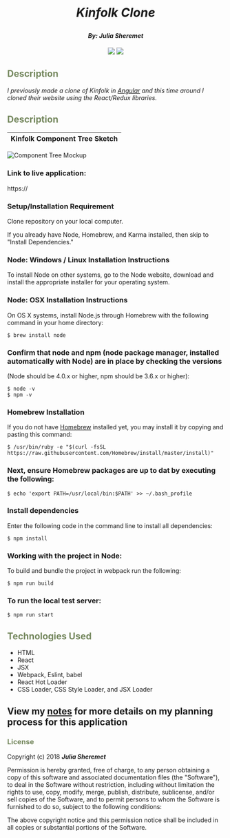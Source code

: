 # _<p align="center">Kinfolk Clone</p>_

#### _**<p align="center">By: Julia Sheremet</p>**_

<p align="center">  
<a href="https://opensource.org/licenses/MIT"><img src="https://img.shields.io/badge/license-MIT-blue.svg"></a>
<a href="https://github.com/RichardLitt/standard-readme"><img src="https://img.shields.io/badge/readme%20style-standard-brightgreen.svg?style=flat-square"></a>
</p>

## <span style="color:#74875d;">Description</span>

_I previously made a clone of Kinfolk in <a href="√" title="Julia Sheremet Web Designs">Angular</a> and this time around I cloned their website using the React/Redux libraries._


## <span style="color:#74875d;">Description</span>
| Kinfolk Component Tree Sketch |
| :--------|
![Component Tree Mockup](./assets/img/componentTree.jpeg)

### Link to live application:
https://


### Setup/Installation Requirement
Clone repository on your local computer.

If you already have Node, Homebrew, and Karma installed, then skip to "Install Dependencies."

### Node: Windows / Linux Installation Instructions
To install Node on other systems, go to the Node website, download and install the appropriate installer for your operating system.

### Node: OSX Installation Instructions
On OS X systems, install Node.js through Homebrew with the following command in your home directory:

```
$ brew install node
```
### Confirm that node and npm (node package manager, installed automatically with Node) are in place by checking the versions

(Node should be 4.0.x or higher, npm should be 3.6.x or higher):

```
$ node -v
$ npm -v
```

### Homebrew Installation
If you do not have <a href="https://brew.sh/" title="Homebrew">Homebrew</a> installed yet, you may install it by copying and pasting this command:
```
$ /usr/bin/ruby -e "$(curl -fsSL https://raw.githubusercontent.com/Homebrew/install/master/install)"
```

### Next, ensure Homebrew packages are up to dat by executing the following:

```
$ echo 'export PATH=/usr/local/bin:$PATH' >> ~/.bash_profile
```

### Install dependencies
Enter the following code in the command line to install all dependencies:
```
$ npm install
```

### Working with the project in Node:
To build and bundle the project in webpack run the following:
```
$ npm run build
```

### To run the local test server:
```
$ npm run start
```

## <span style="color:#74875d;">Technologies Used</span>

* HTML
* React
* JSX
* Webpack, Eslint, babel
* React Hot Loader
* CSS Loader, CSS Style Loader, and JSX Loader

## View my <a href="/notes.md" title="Julia Sheremet Github Projects">notes</a> for more details on my planning process for this application

### <span style="color:#74875d;">License</span>

Copyright (c) 2018 ****_Julia Sheremet_****

Permission is hereby granted, free of charge, to any person obtaining a copy of this software and associated documentation files (the "Software"), to deal in the Software without restriction, including without limitation the rights to use, copy, modify, merge, publish, distribute, sublicense, and/or sell copies of the Software, and to permit persons to whom the Software is furnished to do so, subject to the following conditions:

The above copyright notice and this permission notice shall be included in all copies or substantial portions of the Software.
